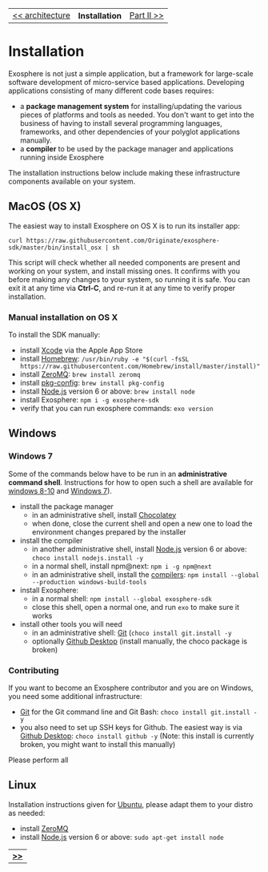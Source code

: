 <table>
  <tr>
    <td><a href="02_architecture.md">&lt;&lt; architecture</a></td>
    <th>Installation</th>
    <td><a href="../part_2/readme.md">Part II &gt;&gt;</a></td>
  </tr>
</table>


# Installation

Exosphere is not just a simple application,
but a framework for large-scale software development of micro-service based applications.
Developing applications consisting of many different code bases requires:
* a __package management system__ for installing/updating the various pieces of platforms and tools as needed.
  You don't want to get into the business of having to install several programming languages,
  frameworks, and other dependencies of your polyglot applications manually.
* a __compiler__ to be used by the package manager and applications running inside Exosphere

The installation instructions below include
making these infrastructure components available on your system.


## MacOS (OS X)

The easiest way to install Exosphere on OS X is to run its installer app:

```
curl https://raw.githubusercontent.com/Originate/exosphere-sdk/master/bin/install_osx | sh
```

This script will check whether all needed components are present and working on your system,
and install missing ones.
It confirms with you before making any changes to your system, so running it is safe.
You can exit it at any time via __Ctrl-C__,
and re-run it at any time to verify proper installation.


### Manual installation on OS X

To install the SDK manually:

* install [Xcode](https://itunes.apple.com/us/app/xcode/id497799835) via the Apple App Store
* install [Homebrew](http://brew.sh): `/usr/bin/ruby -e "$(curl -fsSL https://raw.githubusercontent.com/Homebrew/install/master/install)"`
* install [ZeroMQ](http://brewformulas.org/zeromq): `brew install zeromq`
* install [pkg-config](http://brewformulas.org/pkg-config): `brew install pkg-config`
* install [Node.js](https://nodejs.org) version 6 or above: `brew install node`
* install Exosphere: `npm i -g exosphere-sdk`
* verify that you can run exosphere commands: `exo version`


## Windows

### Windows 7

Some of the commands below have to be run in an __administrative command shell__.
Instructions for how to open such a shell are available
for [windows 8-10](http://www.howtogeek.com/194041/how-to-open-the-command-prompt-as-administrator-in-windows-8.1)
and [Windows 7](http://www.howtogeek.com/howto/windows-vista/run-a-command-as-administrator-from-the-windows-vista-run-box)).

* install the package manager
  * in an administrative shell, install [Chocolatey](https://chocolatey.org/install)
  * when done, close the current shell and open a new one to load the environment changes prepared by the installer
* install the compiler
  * in another administrative shell, install [Node.js](http://nodejs.org) version 6 or above: `choco install nodejs.install -y`
  * in a normal shell, install npm@next: `npm i -g npm@next`
  * in an administrative shell, install the [compilers](https://github.com/felixrieseberg/windows-build-tools): `npm install --global --production windows-build-tools`
* install Exosphere:
  * in a normal shell: `npm install --global exosphere-sdk`
  * close this shell, open a normal one, and run `exo` to make sure it works
* install other tools you will need
  * in an administrative shell: [Git](https://git-scm.com) (`choco install git.install -y`
  * optionally [Github Desktop](https://desktop.github.com) (install manually, the choco package is broken)


### Contributing

If you want to become an Exosphere contributor and you are on Windows,
you need some additional infrastructure:
* [Git](https://git-scm.com) for the Git command line and Git Bash: `choco install git.install -y`
* you also need to set up SSH keys for Github.
  The easiest way is via [Github Desktop](https://desktop.github.com): `choco install github -y`
  (Note: this install is currently broken, you might want to install this manually)

Please perform all



## Linux

Installation instructions given for [Ubuntu](http://www.ubuntu.com),
please adapt them to your distro as needed:
* install [ZeroMQ](http://zeromq.org)
* install [Node.js](https://nodejs.org) version 6 or above: `sudo apt-get install node`


<table>
  <tr>
    <td><a href="../part_2/readme.md"><b>&gt;&gt;</b></td>
  </tr>
</table>
